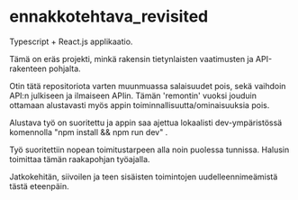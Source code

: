 # ennakkotehtava_revisited

Typescript + React.js applikaatio.

Tämä on eräs projekti, minkä rakensin tietynlaisten vaatimusten ja API-rakenteen pohjalta.

Otin tätä repositoriota varten muunmuassa salaisuudet pois, sekä vaihdoin API:n julkiseen ja ilmaiseen APIin. Tämän 'remontin' vuoksi jouduin ottamaan alustavasti myös appin toiminnallisuutta/ominaisuuksia pois.

Alustava työ on suoritettu ja appin saa ajettua lokaalisti dev-ympäristössä komennolla "npm install && npm run dev" .

Työ suoritettiin nopean toimitustarpeen alla noin puolessa tunnissa. Halusin toimittaa tämän raakapohjan työajalla.

Jatkokehitän, siivoilen ja teen sisäisten toimintojen uudelleennimeämistä tästä eteenpäin.
